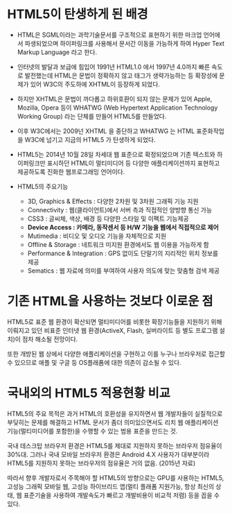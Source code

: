# HTML5이 탄생하게 된 배경

* HTML은 SGML이라는 과학기술문서를 구조적으로 표현하기 위한 마크업 언어에서 파생되었으며 하이퍼링크를 사용해서 문서간 이동을 가능하게 하여 Hyper Text Markup Language 라고 한다.

* 인터넷의 발달과 보급에 힘입어 1991년 HTML1.0 에서 1997년 4.0까지 빠른 속도로 발전했는데 HTML은 문법이 정확하지 않고 태그가 생략가능하는 등 확장성에 문제가 있어 W3C의 주도하에 XHTML이 등장하게 되었다.

* 하지만 XHTML은 문법이 까다롭고 하위호환이 되지 않는 문제가 있어 Apple, Mozilla, Opera 등이 WHATWG (Web Hypertext Application Technology Working Group) 라는 단체를 만들어 HTML5를 만들었다.

* 이후 W3C에서는 2009넌 XHTML 을 중단하고 WHATWG 는 HTML 표준화작업을 W3C에 넘기고 지금의 HTML5 가 탄생하게 되었다.

* HTML5는 2014년 10월 28일 차세대 웹 표준으로 확정되었으며 기존 텍스트와 하이퍼링크만 표시하던 HTML이 멀티미디어 등 다양한 애플리케이션까지 표현하고 제공하도록 진화한 웹프로그래밍 언어이다.

* HTML5의 주요기능
	* 3D, Graphics & Effects : 다양한 2차원 및 3차원 그래픽 기능 지원
	* Connectivity : 웹(클라이언트)에서 서버 측과 직접적인 양방향 통신 가능
	* CSS3 : 글씨체, 색상, 배경 등 다양한 스타일 및 이펙트 기능제공
	* **Device Access : 카메라, 동작센서 등 H/W 기능을 웹에서 직접적으로 제어**
	* Mutimedia : 비디오 및 오디오 기능을 자체적으로 지원
	* Offline & Storage : 네트워크 미지원 환경에서도 웹 이용을 가능하게 함
	* Performance & Integration : GPS 없이도 단말기의 지리적인 위치 정보를 제공
	* Sematics : 웹 자료에 의미를 부여하여 사용자 의도에 맞는 맞춤형 검색 제공

# 기존 HTML을 사용하는 것보다 이로운 점

HTML5로 표준 웹 환경이 확산되면 멀티미디어를 비롯한 확장기능들을 지원하기 위해 이뤄지고 있던 비표준 인터넷 웹 환경(ActiveX, Flash, 실버라이트 등 별도 프로그램 설치)이 점차 해소될 전망이다.

또한 개방된 웹 상에서 다양한 애플리케이션을 구현하고 이를 누구나 브라우저로 접근할 수 있으므로 애플 및 구글 등 OS플래폼에 대한 의존이 감소될 수 있다.

# 국내외의 HTML5 적용현황 비교

HTML5의 주요 목적은 과거 HTML의 호환성을 유지하면서 웹 개발자들이 실질적으로 부딪히는 문제를 해결하고 HTML 문서가 좀더 의미있으면서도 리치 웹 애플리케이션 기능(멀티미디어를 포함한)을 수행할 수 있는 범용 표준을 만드는 것.

국내 데스크탑 브라우저 환경은 HTML5를 제대로 지원하지 못하는 브라우저 점유율이 30%대. 그러나 국내 모바일 브라우저 환경은 Android 4.X 사용자가 대부분이라 HTML5를 지원하지 못하는 브라우저의 점유율은 거의 없음. (2015년 자료)

따라서 향후 개발자로서 주목해야 할 HTML5의 방향으로는 GPU를 사용하는 HTML5, 고성능 그래픽 모바일 웹, 고성능 하이브리드 앱(멀티 플래폼 지원가능, 항상 최신의 상태, 웹 표준기술을 사용하여 개발속도가 빠르고 개발비용이 비교적 저렴) 등을 꼽을 수 있다.